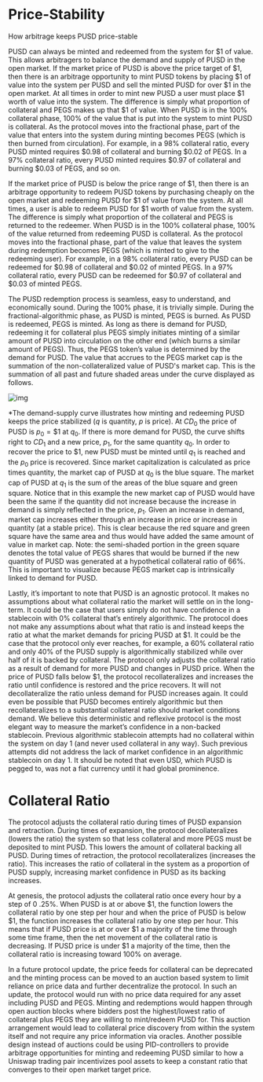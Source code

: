 # Price-Stability

How arbitrage keeps PUSD price-stable

PUSD can always be minted and redeemed from the system for \$1 of value. This allows arbitragers to balance the demand and supply of PUSD in the open market. If the market price of PUSD is above the price target of \$1, then there is an arbitrage opportunity to mint PUSD tokens by placing \$1 of value into the system per PUSD and sell the minted PUSD for over \$1 in the open market. At all times in order to mint new PUSD a user must place \$1 worth of value into the system. The difference is simply what proportion of collateral and PEGS makes up that \$1 of value. When PUSD is in the 100% collateral phase, 100% of the value that is put into the system to mint PUSD is collateral. As the protocol moves into the fractional phase, part of the value that enters into the system during minting becomes PEGS (which is then burned from circulation). For example, in a 98% collateral ratio, every PUSD minted requires \$0.98 of collateral and burning \$0.02 of PEGS. In a 97% collateral ratio, every PUSD minted requires \$0.97 of collateral and burning $0.03 of PEGS, and so on.

If the market price of PUSD is below the price range of \$1, then there is an arbitrage opportunity to redeem PUSD tokens by purchasing cheaply on the open market and redeeming PUSD for \$1 of value from the system. At all times, a user is able to redeem PUSD for \$1 worth of value from the system. The difference is simply what proportion of the collateral and PEGS is returned to the redeemer. When PUSD is in the 100% collateral phase, 100% of the value returned from redeeming PUSD is collateral. As the protocol moves into the fractional phase, part of the value that leaves the system during redemption becomes PEGS (which is minted to give to the redeeming user). For example, in a 98% collateral ratio, every PUSD can be redeemed for \$0.98 of collateral and \$0.02 of minted PEGS. In a 97% collateral ratio, every PUSD can be redeemed for \$0.97 of collateral and $0.03 of minted PEGS.

The PUSD redemption process is seamless, easy to understand, and economically sound. During the 100% phase, it is trivially simple. During the fractional-algorithmic phase, as PUSD is minted, PEGS is burned. As PUSD is redeemed, PEGS is minted. As long as there is demand for PUSD, redeeming it for collateral plus PEGS simply initiates minting of a similar amount of PUSD into circulation on the other end (which burns a similar amount of PEGS). Thus, the PEGS token’s value is determined by the demand for PUSD. The value that accrues to the PEGS market cap is the summation of the non-collateralized value of PUSD's market cap. This is the summation of all past and future shaded areas under the curve displayed as follows.

![img](https://gblobscdn.gitbook.com/assets%2F-MJQZW1mSg2O5N7HXHo0%2F-MLDMtqOPN9gdzr7bXsb%2F-MLDNWbCUXuZ8xDMIlCn%2Fgraph-1.png?alt=media&token=4cc7e1cd-033c-4590-ad9f-64f8c7b0995f)

*The demand-supply curve illustrates how minting and redeeming PUSD keeps the price stabilized ($q$ is quantity, $p$ is price). At $CD_0$ the price of PUSD is $p_0=\$1$ at $q_0$. If there is more demand for PUSD, the curve shifts right to $CD_1$ and a new price, $p_1$, for the same quantity $q_0$. In order to recover the price to \$1, new PUSD must be minted until $q_1$ is reached and the $p_0$ price is recovered. Since market capitalization is calculated as price times quantity, the market cap of PUSD at $q_0$ is the blue square. The market cap of PUSD at $q_1$ is the sum of the areas of the blue square and green square. Notice that in this example the new market cap of PUSD would have been the same if the quantity did not increase because the increase in demand is simply reflected in the price, $p_1$. Given an increase in demand, market cap increases either through an increase in price or increase in quantity (at a stable price). This is clear because the red square and green square have the same area and thus would have added the same amount of value in market cap. Note: the semi-shaded portion in the green square denotes the total value of PEGS shares that would be burned if the new quantity of PUSD was generated at a hypothetical collateral ratio of 66%. This is important to visualize because PEGS market cap is intrinsically linked to demand for PUSD.

Lastly, it’s important to note that PUSD is an agnostic protocol. It makes no assumptions about what collateral ratio the market will settle on in the long-term. It could be the case that users simply do not have confidence in a stablecoin with 0% collateral that’s entirely algorithmic. The protocol does not make any assumptions about what that ratio is and instead keeps the ratio at what the market demands for pricing PUSD at \$1. It could be the case that the protocol only ever reaches, for example, a 60% collateral ratio and only 40% of the PUSD supply is algorithmically stabilized while over half of it is backed by collateral. The protocol only adjusts the collateral ratio as a result of demand for more PUSD and changes in PUSD price. When the price of PUSD falls below $1, the protocol recollateralizes and increases the ratio until confidence is restored and the price recovers. It will not decollateralize the ratio unless demand for PUSD increases again. It could even be possible that PUSD becomes entirely algorithmic but then recollateralizes to a substantial collateral ratio should market conditions demand. We believe this deterministic and reflexive protocol is the most elegant way to measure the market’s confidence in a non-backed stablecoin. Previous algorithmic stablecoin attempts had no collateral within the system on day 1 (and never used collateral in any way). Such previous attempts did not address the lack of market confidence in an algorithmic stablecoin on day 1. It should be noted that even USD, which PUSD is pegged to, was not a fiat currency until it had global prominence.

# **Collateral Ratio**

The protocol adjusts the collateral ratio during times of PUSD expansion and retraction. During times of expansion, the protocol decollateralizes (lowers the ratio) the system so that less collateral and more PEGS must be deposited to mint PUSD. This lowers the amount of collateral backing all PUSD. During times of retraction, the protocol recollateralizes (increases the ratio). This increases the ratio of collateral in the system as a proportion of PUSD supply, increasing market confidence in PUSD as its backing increases.

At genesis, the protocol adjusts the collateral ratio once every hour by a step of 0 .25%. When PUSD is at or above \$1, the function lowers the collateral ratio by one step per hour and when the price of PUSD is below \$1, the function increases the collateral ratio by one step per hour. This means that if PUSD price is at or over \$1 a majority of the time through some time frame, then the net movement of the collateral ratio is decreasing. If PUSD price is under $1 a majority of the time, then the collateral ratio is increasing toward 100% on average.

In a future protocol update, the price feeds for collateral can be deprecated and the minting process can be moved to an auction based system to limit reliance on price data and further decentralize the protocol. In such an update, the protocol would run with no price data required for any asset including PUSD and PEGS. Minting and redemptions would happen through open auction blocks where bidders post the highest/lowest ratio of collateral plus PEGS they are willing to mint/redeem PUSD for. This auction arrangement would lead to collateral price discovery from within the system itself and not require any price information via oracles. Another possible design instead of auctions could be using PID-controllers to provide arbitrage opportunities for minting and redeeming PUSD similar to how a Uniswap trading pair incentivizes pool assets to keep a constant ratio that converges to their open market target price. 